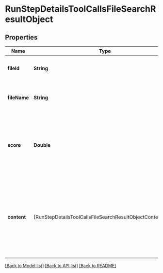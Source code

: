 # RunStepDetailsToolCallsFileSearchResultObject

## Properties
Name | Type | Description | Notes
------------ | ------------- | ------------- | -------------
**fileId** | **String** | The ID of the file that result was found in. | 
**fileName** | **String** | The name of the file that result was found in. | 
**score** | **Double** | The score of the result. All values must be a floating point number between 0 and 1. | 
**content** | [RunStepDetailsToolCallsFileSearchResultObjectContentInner] | The content of the result that was found. The content is only included if requested via the include query parameter. | [optional] 

[[Back to Model list]](../README.md#documentation-for-models) [[Back to API list]](../README.md#documentation-for-api-endpoints) [[Back to README]](../README.md)


